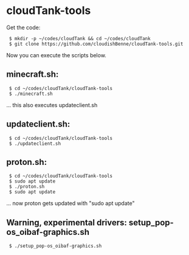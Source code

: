 # cloudTank-tools
Get the code:
```
 $ mkdir -p ~/codes/cloudTank && cd ~/codes/cloudTank
 $ git clone https://github.com/cloudishBenne/cloudTank-tools.git
```
Now you can execute the scripts below.

## minecraft.sh:
```
 $ cd ~/codes/cloudTank/cloudTank-tools
 $ ./minecraft.sh
```
... this also executes updateclient.sh

## updateclient.sh:
```
 $ cd ~/codes/cloudTank/cloudTank-tools
 $ ./updateclient.sh
```

## proton.sh:
```
 $ cd ~/codes/cloudTank/cloudTank-tools
 $ sudo apt update
 $ ./proton.sh
 $ sudo apt update
```
... now proton gets updated with "sudo apt update"

## Warning, experimental drivers: setup_pop-os_oibaf-graphics.sh
```
 $ ./setup_pop-os_oibaf-graphics.sh
```
